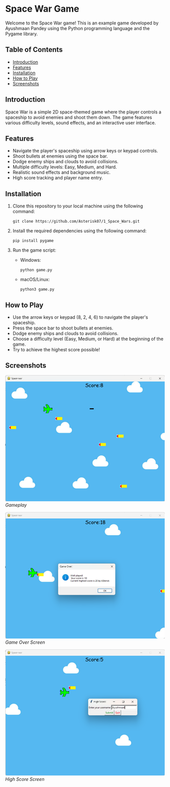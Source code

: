 # Space War Game

Welcome to the Space War game! This is an example game developed by Ayushmaan Pandey using the Python programming language and the Pygame library.

## Table of Contents

- [Introduction](#introduction)
- [Features](#features)
- [Installation](#installation)
- [How to Play](#how-to-play)
- [Screenshots](#screenshots)

## Introduction

Space War is a simple 2D space-themed game where the player controls a spaceship to avoid enemies and shoot them down. The game features various difficulty levels, sound effects, and an interactive user interface.

## Features

- Navigate the player's spaceship using arrow keys or keypad controls.
- Shoot bullets at enemies using the space bar.
- Dodge enemy ships and clouds to avoid collisions.
- Multiple difficulty levels: Easy, Medium, and Hard.
- Realistic sound effects and background music.
- High score tracking and player name entry.

## Installation

1. Clone this repository to your local machine using the following command:
    ```
    git clone https://github.com/Asterisk07/1_Space_Wars.git
    ```

2. Install the required dependencies using the following command:
    ```
    pip install pygame
    ```


3. Run the game script:
    - Windows:
        ```
        python game.py
        ```

    - macOS/Linux:
        ```
        python3 game.py
        ```


## How to Play

- Use the arrow keys or keypad (8, 2, 4, 6) to navigate the player's spaceship.
- Press the space bar to shoot bullets at enemies.
- Dodge enemy ships and clouds to avoid collisions.
- Choose a difficulty level (Easy, Medium, or Hard) at the beginning of the game.
- Try to achieve the highest score possible!

## Screenshots

![Gameplay](/screenshots/a.png)
_Gameplay_

![Game Over Screen](/screenshots/b.png)
_Game Over Screen_

![High Score Screen](/screenshots/c.png)
_High Score Screen_


